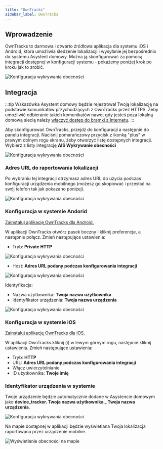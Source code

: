 ```yaml
---
title: "OwnTracks"
sidebar_label: OwnTracks
---
```


## Wprowadzenie

OwnTracks to darmowa i otwarto źródłowa aplikacja dla systemu iOS i Android, która umożliwia śledzenie lokalizacji i wysyłanie jej bezpośrednio do systemu Asystent domowy. Można ją skonfigurować za pomocą integracji dostępnej w konfiguracji systemu - pokażemy poniżej krok po kroku jak to zrobić.

![Konfiguracja wykrywania obecności](/img/en/bramka/presence_detection_0.png)


## Integracja

:::tip Wskazówka
Asystent domowy będzie rejestrował Twoją lokalizację na podstawie komunikatów przychodzących z OwnTracks przez HTTPS. Żeby umożliwić odbieranie takich komunikatów nawet gdy jesteś poza lokalną domową siecią należy [włączyć dostęp  do bramki z Internetu](/docs/ais_bramka_remote_www_index).
:::

Aby skonfigurować OwnTracks, przejdź do konfiguracji a następnie do panelu integracji. Naciśnij pomarańczowy przycisk z ikonką "plus" w prawym dolnym rogu ekranu, żeby otworzyć listę dostępnych integracji. Wybierz z listy integrację **AIS Wykrywanie obecności**

![Konfiguracja wykrywania obecności](/img/en/bramka/presence_detection_1.png)

### Adres URL do raportowania lokalizacji

Po wybraniu tej integracji otrzymasz adres URL do użycia podczas konfiguracji urządzenia mobilnego (możesz go skopiować i przesłać na swój telefon tak jak pokazano poniżej).

![Konfiguracja wykrywania obecności](/img/en/bramka/presence_detection_2.png)


### Konfiguracja w systemie Andorid

 <a href="https://play.google.com/store/apps/details?id=org.owntracks.android" target="_blank">Zainstaluj aplikację OwnTracks dla Android.</a>

W aplikacji OwnTracks otwórz pasek boczny i kliknij preferencje, a następnie połącz. Zmień następujące ustawienia:

- Tryb: **Private HTTP**

![Konfiguracja wykrywania obecności](/img/en/bramka/presence_detection_3.png)

- Host: **Adres URL podany podczas konfigurowania integracji**

![Konfiguracja wykrywania obecności](/img/en/bramka/presence_detection_4.png)

Identyfikacja:
- Nazwa użytkownika: **Twoja nazwa użytkownika**
- Identyfikator urządzenia: **Twoja nazwa urządzenia**


![Konfiguracja wykrywania obecności](/img/en/bramka/presence_detection_5.png)


### Konfiguracja w systemie iOS

 <a href="https://itunes.apple.com/us/app/owntracks/id692424691?mt=8" target="_blank">Zainstaluj aplikację OwnTracks dla iOS.</a>

W aplikacji OwnTracks kliknij (i) w lewym górnym rogu, następnie kliknij ustawienia. Zmień następujące ustawienia:

- Tryb: **HTTP**
- URL: **Adres URL podany podczas konfigurowania integracji**
- Włącz uwierzytelnianie
- ID użytkownika: **Twoje imię**

### Identyfikator urządzenia w systemie

Twoje urządzenie będzie automatycznie dodane w Asystencie domowym jako **device_tracker. Twoja nazwa użytkownika _ Twoja nazwa urządzenia**.

![Konfiguracja wykrywania obecności](/img/en/bramka/presence_detection_6.png)


Na mapie dostępnej w aplikacji będzie wyświetlana Twoja lokalizacja raportowana przez urządzenie mobilne.

![Wyświetlanie obecności na mapie](/img/en/bramka/presence_detection_7.png)
